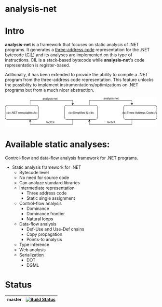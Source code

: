 # analysis-net
# Intro

**analysis-net** is a framework that focuses on static analysis of .NET programs.  It generates a [three-address code](https://en.wikipedia.org/wiki/Three-address_code) representation for the .NET bytecode ([CIL](https://en.wikipedia.org/wiki/Common_Intermediate_Language)) and its analyses are implemented on this type of instructions.  CIL is a stack-based bytecode while **analysis-net**'s code representation is register-based.

Aditionally, it has been extended to provide the ability to compile a .NET program from the three-address code representation. This feature unlocks the possiblity to implement instrumentations/optimizations on .NET programs but from a much nicer abstraction.

<p align="center">
<img src="/images/flow.svg">
</p>

# Available static analyses:

Control-flow and data-flow analysis framework for .NET programs.

+ Static analysis framework for .NET
    * Bytecode level
    * No need for source code
    * Can analyze standard libraries
    + Intermediate representation
        * Three address code
        * Static single assignment
    + Control-flow analysis
        * Dominance
        * Dominance frontier
        * Natural loops
    + Data-flow analysis
        * Def-Use and Use-Def chains
        * Copy propagation
        * Points-to analysis
    * Type inference
    * Web analysis
    + Serialization
        * DOT
        * DGML


# Status

|master| [![Build Status](https://travis-ci.com/m7nu3l/tac2cil.svg?token=f7qzBQCoptr4sx6YDGWa&branch=master)](https://travis-ci.com/m7nu3l/tac2cil) |
|--|--|
